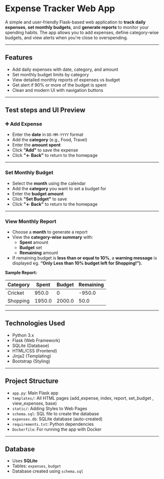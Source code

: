 
# Expense Tracker Web App

A simple and user-friendly Flask-based web application to **track daily expenses**, **set monthly budgets**, and **generate reports** to monitor your spending habits. The app allows you to add expenses, define category-wise budgets, and view alerts when you're close to overspending.

---

## Features

- Add daily expenses with date, category, and amount
- Set monthly budget limits by category
- View detailed monthly reports of expenses vs budget
- Get alert if 90% or more of the budget is spent
- Clean and modern UI with navigation buttons

---

## Test steps and UI Preview

### ➕ Add Expense
- Enter the **date** in `DD-MM-YYYY` format
- Add the **category** (e.g., Food, Travel)
- Enter the **amount spent**
- Click **"Add"** to save the expense
- Click **"← Back"** to return to the homepage


---

### Set Monthly Budget
- Select the **month** using the calendar
- Add the **category** you want to set a budget for
- Enter the **budget amount**
- Click **"Set Budget"** to save
- Click **"← Back"** to return to the homepage



---

### View Monthly Report
- Choose a **month** to generate a report
- View the **category-wise summary** with:
  - **Spent** amount
  - **Budget** set
  - **Remaining** amount
- If remaining budget is **less than or equal to 10%**, a **warning message** is displayed eg. **“Only Less than 10% budget left for Shopping!”).**



**Sample Report:**

| Category  | Spent   | Budget  | Remaining |
|-----------|---------|---------|-----------|
| Cricket   | 950.0   | 0       | -950.0    |
| Shopping  | 1950.0  | 2000.0  | 50.0      |

---

## Technologies Used

- Python 3.x
- Flask (Web Framework)
- SQLite (Database)
- HTML/CSS (Frontend)
- Jinja2 (Templating)
- Bootstrap (Styling)

---

## Project Structure

- `app.py`: Main Flask app
- `templates/`: All HTML pages (add_expense, index, report, set_budget , view_expenses, base)
- `static/`: Adding Styles to Web Pages
- `schema.sql`: SQL file to create the database
- `expenses.db`: SQLite database (auto-created)
- `requirements.txt`: Python dependencies
- `Dockerfile`: For running the app with Docker

---

## Database

- Uses **SQLite**
- Tables: `expenses`, `budget`
- Database created using `schema.sql`











